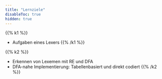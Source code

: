 ```yaml
---
title: "Lernziele"
disableToc: true
hidden: true
---
```



{{% k1 %}}
*   Aufgaben eines Lexers
{{% /k1 %}}

{{% k2 %}}
*   Erkennen von Lexemen mit RE und DFA
*   DFA-nahe Implementierung: Tabellenbasiert und direkt codiert
{{% /k2 %}}
